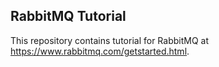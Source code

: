 ## RabbitMQ Tutorial

This repository contains tutorial for RabbitMQ at https://www.rabbitmq.com/getstarted.html.